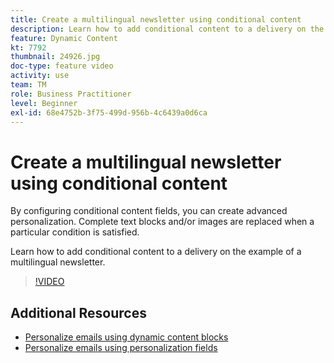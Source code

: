 ```yaml
---
title: Create a multilingual newsletter using conditional content
description: Learn how to add conditional content to a delivery on the example of a multilingual newsletter.
feature: Dynamic Content
kt: 7792
thumbnail: 24926.jpg
doc-type: feature video
activity: use
team: TM
role: Business Practitioner
level: Beginner
exl-id: 68e4752b-3f75-499d-956b-4c6439a0d6ca
---
```

# Create a multilingual newsletter using conditional content

By configuring conditional content fields, you can create advanced personalization. Complete text blocks and/or images are replaced when a particular condition is satisfied.

Learn how to add conditional content to a delivery on the example of a multilingual newsletter.

>[!VIDEO](https://video.tv.adobe.com/v/24926?quality=12)

## Additional Resources

* [Personalize emails using dynamic content blocks](/help/content-creation/personalize-using-dynamic-content-blocks.md)
* [Personalize emails using personalization fields](/help/content-creation/personalize-emails-using-personalization-fields.md)
